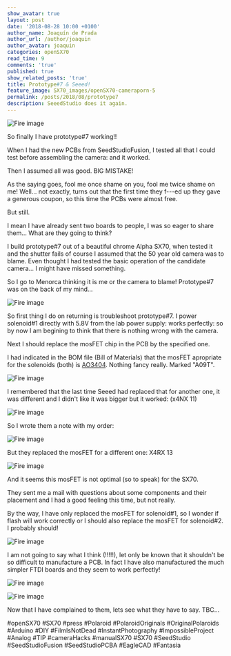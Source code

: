 ```yaml
---
show_avatar: true
layout: post
date: '2018-08-28 10:00 +0100'
author_name: Joaquín de Prada
author_url: /author/joaquin
author_avatar: joaquin
categories: openSX70
read_time: 9
comments: 'true'
published: true
show_related_posts: 'true'
title: Prototype#7 & Seeed!
feature_image: SX70_images/openSX70-cameraporn-5
permalink: /posts/2018/08/prototype7	
description: SeeedStudio does it again.
---
```

![Fire image]({{site.url}}/{{site.baseurl}}img/2018/08/open_SX70-PCBA_Mosfet-05.jpg)

So finally I have prototype#7 working!!

When I had the new PCBs from SeedStudioFusion, I tested all that I could test before assembling the camera: and it worked.

Then I assumed all was good. BIG MISTAKE!

As the saying goes, fool me once shame on you, fool me twice shame on me! Well... not exactly, turns out that the first time they f---ed up they gave a generous coupon, so this time the PCBs were almost free.

But still.
  
I mean I have already sent two boards to people, I was so eager to share them... What are they going to think? 

I build prototype#7 out of a beautiful chrome Alpha SX70, when tested it and the shutter fails of course I assumed that the 50 year old camera was to blame. Even thought I had tested the basic operation of the candidate camera... I might have missed something. 

So I go to Menorca thinking it is me or the camera to blame! Prototype#7 was on the back of my mind...

![Fire image]({{site.url}}/{{site.baseurl}}img/2018/08/open_SX70-PCBA_Mosfet-04.jpg)

So first thing I do on returning is troubleshoot prototype#7. I power solenoid#1 directly with 5.8V from the lab power supply: works perfectly: so by now I am begining to think that there is nothing wrong with the camera. 

Next I should replace the mosFET chip in the PCB by the specified one.

I had indicated in the BOM file (Bill of Materials) that the mosFET apropriate for the solenoids (both) is [AO3404](http://www.aosmd.com/pdfs/datasheet/AO3404.pdf). Nothing fancy really. Marked "A09T".

![Fire image]({{site.url}}/{{site.baseurl}}img/2018/08/open_SX70-PCBA_Mosfet-01.jpg)

I remembered that the last time Seeed had replaced that for another one, it was different and I didn't like it was bigger but it worked: (x4NX 11)

![Fire image]({{site.url}}/{{site.baseurl}}img/2018/08/open_SX70-PCBA_Mosfet-02.jpg)

So I wrote them a note with my order:

![Fire image]({{site.url}}/{{site.baseurl}}img/2018/08/open_SX70-PCBA_Mosfet-06.jpg)

But they replaced the mosFET for a different one: X4RX 13

![Fire image]({{site.url}}/{{site.baseurl}}img/2018/08/open_SX70-PCBA_Mosfet-03.jpg)

And it seems this mosFET is not optimal (so to speak) for the SX70.

They sent me a mail with questions about some components and their placement and I had a good feeling this time, but not really.

By the way, I have only replaced the mosFET for solenoid#1, so I wonder if flash will work correctly or I should also replace the mosFET for solenoid#2. I probably should!

![Fire image]({{site.url}}/{{site.baseurl}}img/2018/08/open_SX70-PCBA_Mosfet-07.jpg)

I am not going to say what I think (!!!!!), let only be known that it shouldn't be so difficult to manufacture a PCB. In fact I have also manufactured the much simpler FTDI boards and they seem to work perfectly!

![Fire image]({{site.url}}/{{site.baseurl}}img/2018/08/open_SX70-PCBA_Mosfet-08.jpg)

![Fire image]({{site.url}}/{{site.baseurl}}img/2018/08/open_SX70-PCBA_Mosfet-09.jpg)


Now that I have complained to them, lets see what they have to say. TBC...

#openSX70 #SX70 #press #Polaroid #PolaroidOriginals #OriginalPolaroids #Arduino #DIY #FilmIsNotDead #InstantPhotography #ImpossibleProject #Analog #TIP #cameraHacks #manualSX70 #SX70 #SeedStudio #SeedStudioFusion #SeedStudioPCBA #EagleCAD #Fantasia

